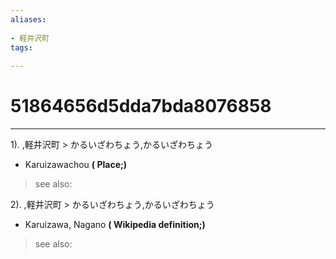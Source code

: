 ```yaml
---
aliases:
    
- 軽井沢町
tags:
    
---
```


# 51864656d5dda7bda8076858
---
1).
,軽井沢町 > かるいざわちょう,かるいざわちょう

- Karuizawachou
**( Place;)**
> see also: 
            
2).
,軽井沢町 > かるいざわちょう,かるいざわちょう

- Karuizawa, Nagano
**( Wikipedia definition;)**
> see also: 
            